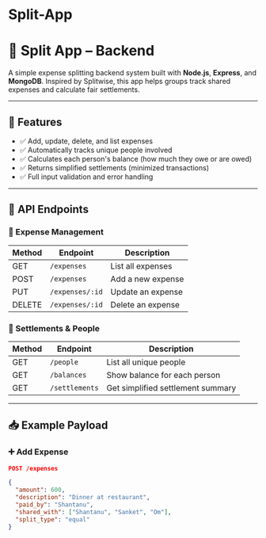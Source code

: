 # Split-App

# 🧾 Split App – Backend

A simple expense splitting backend system built with **Node.js**, **Express**, and **MongoDB**. Inspired by Splitwise, this app helps groups track shared expenses and calculate fair settlements.

---

## 🚀 Features

- ✅ Add, update, delete, and list expenses
- ✅ Automatically tracks unique people involved
- ✅ Calculates each person's balance (how much they owe or are owed)
- ✅ Returns simplified settlements (minimized transactions)
- ✅ Full input validation and error handling

---

## 🔌 API Endpoints

### 📁 Expense Management

| Method | Endpoint         | Description               |
|--------|------------------|---------------------------|
| GET    | `/expenses`      | List all expenses         |
| POST   | `/expenses`      | Add a new expense         |
| PUT    | `/expenses/:id`  | Update an expense         |
| DELETE | `/expenses/:id`  | Delete an expense         |

### 📁 Settlements & People

| Method | Endpoint          | Description                        |
|--------|-------------------|------------------------------------|
| GET    | `/people`         | List all unique people             |
| GET    | `/balances`       | Show balance for each person      |
| GET    | `/settlements`    | Get simplified settlement summary |

---

## 📥 Example Payload

### ➕ Add Expense

```json
POST /expenses

{
  "amount": 600,
  "description": "Dinner at restaurant",
  "paid_by": "Shantanu",
  "shared_with": ["Shantanu", "Sanket", "Om"],
  "split_type": "equal"
}
